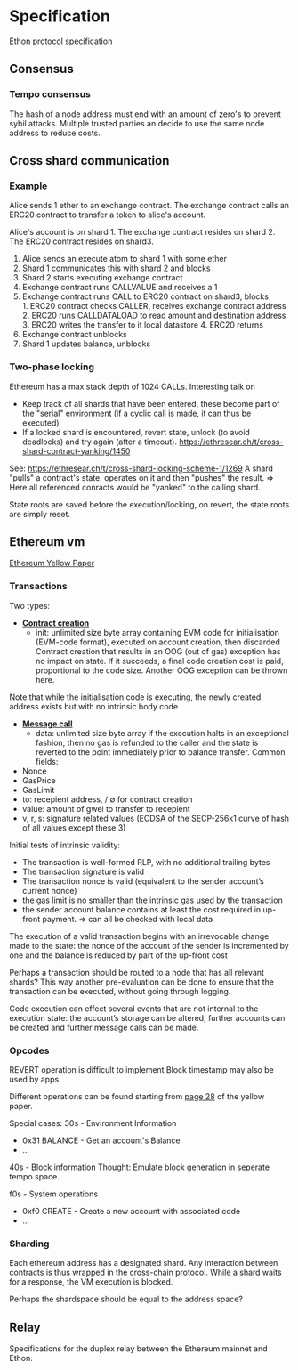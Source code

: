 # Specification
Ethon protocol specification


## Consensus
### Tempo consensus
The hash of a node address must end with an amount of zero's to prevent sybil attacks. Multiple trusted parties an decide to use the same node address to reduce costs.

## Cross shard communication
### Example
Alice sends 1 ether to an exchange contract. The exchange contract calls an ERC20 contract to transfer a token to alice's account.

Alice's account is on shard 1.
The exchange contract resides on shard 2.
The ERC20 contract resides on shard3.

1. Alice sends an execute atom to shard 1 with some ether
2. Shard 1 communicates this with shard 2 and blocks
  1. Shard 2 starts executing exchange contract
  2. Exchange contract runs CALLVALUE and receives a 1
  3. Exchange contract runs CALL to ERC20 contract on shard3, blocks      
    1. ERC20 contract checks CALLER, receives exchange contract address
    2. ERC20 runs CALLDATALOAD to read amount and destination address
    3. ERC20 writes the transfer to it local datastore
    4. ERC20 returns
  4. Exchange contract unblocks
3. Shard 1 updates balance, unblocks

### Two-phase locking
Ethereum has a max stack depth of 1024 CALLs. Interesting talk on 

* Keep track of all shards that have been entered, these become part of the "serial" environment (if a cyclic call is made, it can thus be executed)
* If a locked shard is encountered, revert state, unlock (to avoid deadlocks) and try again (after a timeout).
https://ethresear.ch/t/cross-shard-contract-yanking/1450 

See: https://ethresear.ch/t/cross-shard-locking-scheme-1/1269
A shard "pulls" a contract's state, operates on it and then "pushes" the result.
=> Here all referenced conracts would be "yanked" to the calling shard.

State roots are saved before the execution/locking, on revert, the state roots are simply reset.


## Ethereum vm
[Ethereum Yellow Paper](https://ethereum.github.io/yellowpaper/paper.pdf) 
### Transactions
Two types:
* [__Contract creation__](https://ethereum.github.io/yellowpaper/paper.pdf#page=9) 
  * init: unlimited size byte array containing EVM code for initialisation (EVM-code format), executed on account creation, then discarded
 Contract creation that results in an OOG (out of gas) exception has no impact on state. If it succeeds, a final code creation cost is paid, proportional to the code size. Another OOG exception can be thrown here.

Note that while the initialisation code is executing, the newly created address exists but with no intrinsic body code

* [__Message call__](https://ethereum.github.io/yellowpaper/paper.pdf#page=10)
  * data: unlimited size byte array
if the execution halts in an exceptional fashion, then no gas is refunded to the caller and the state is reverted to the point immediately prior to balance transfer.
Common fields:
* Nonce
* GasPrice
* GasLimit
* to: recepient address, / ∅ for contract creation
* value: amount of gwei to transfer to recepient
* v, r, s: signature related values (ECDSA of the SECP-256k1 curve of hash of all values except these 3)

Initial tests of intrinsic validity:
* The transaction is well-formed RLP, with no additional trailing bytes
* The transaction signature is valid
* The transaction nonce is valid (equivalent to the sender account’s current nonce)
* the gas limit is no smaller than the intrinsic gas used by the transaction
* the sender account balance contains at least the cost required in up-front payment.
=> can all be checked with local data

The  execution of a valid transaction begins with an irrevocable change made to the state: the nonce of the account of the sender is incremented by one and the balance is reduced by part of the up-front cost

Perhaps a transaction should be routed to a node that has all relevant shards? This way another pre-evaluation can be done to ensure that the transaction can be executed, without going through logging.

Code execution can effect several events that are not internal to the execution state: the account’s storage can be altered, further accounts can be created and further message calls can be made.  

### Opcodes
REVERT operation is difficult to implement
Block timestamp may also be used by apps

Different operations can be found starting from [page 28](https://ethereum.github.io/yellowpaper/paper.pdf#page=28) of the yellow paper.

Special cases:
30s - Environment Information
* 0x31 BALANCE - Get an account's Balance
* ...

40s - Block information
Thought: Emulate block generation in seperate tempo space.

f0s - System operations
* 0xf0 CREATE - Create a new account with associated code
* ...

### Sharding
Each ethereum address has a designated shard. Any interaction between contracts is thus wrapped in the cross-chain protocol. While a shard waits for a response, the VM execution is blocked.

Perhaps the shardspace should be equal to the address space?

## Relay
Specifications for the duplex relay between the Ethereum mainnet and Ethon.
